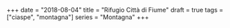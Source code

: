 +++
date = "2018-08-04"
title = "Rifugio Città di Fiume"
draft = true
tags = ["ciaspe", "montagna"]
series = "Montagna"
+++

